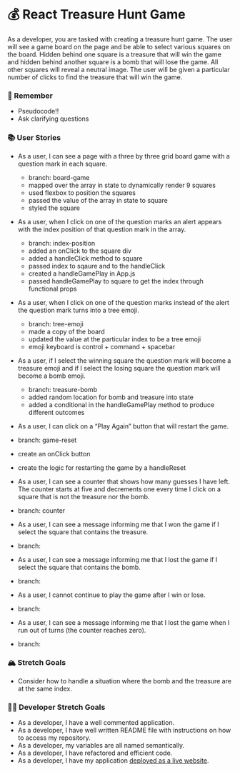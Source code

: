 # 💰 React Treasure Hunt Game

As a developer, you are tasked with creating a treasure hunt game. The user will see a game board on the page and be able to select various squares on the board. Hidden behind one square is a treasure that will win the game and hidden behind another square is a bomb that will lose the game. All other squares will reveal a neutral image. The user will be given a particular number of clicks to find the treasure that will win the game.

### 🤔 Remember

- Pseudocode!!
- Ask clarifying questions

### 📚 User Stories

- As a user, I can see a page with a three by three grid board game with a question mark in each square.
  - branch: board-game
  - mapped over the array in state to dynamically render 9 squares
  - used flexbox to position the squares
  - passed the value of the array in state to square
  - styled the square

- As a user, when I click on one of the question marks an alert appears with the index position of that question mark in the array.
  - branch: index-position
  - added an onClick to the square div
  - added a handleClick method to square
  - passed index to sqaure and to the handleClick
  - created a handleGamePlay in App.js 
  - passed handleGamePlay to square to get the index through functional props

- As a user, when I click on one of the question marks instead of the alert the question mark turns into a tree emoji.
  - branch: tree-emoji
  - made a copy of the board 
  - updated the value at the particular index to be a tree emoji
  - emoji keyboard is control + command + spacebar

- As a user, if I select the winning square the question mark will become a treasure emoji and if I select the losing square the question mark will become a bomb emoji.
  - branch: treasure-bomb
  - added random location for bomb and treasure into state
  - added a conditional in the handleGamePlay method to produce different outcomes

- As a user, I can click on a “Play Again” button that will restart the game.
 - branch: game-reset
 - create an onClick button 
 - create the logic for restarting the game by a handleReset


- As a user, I can see a counter that shows how many guesses I have left. The counter starts at five and decrements one every time I click on a square that is not the treasure nor the bomb.
 - branch: counter

- As a user, I can see a message informing me that I won the game if I select the square that contains the treasure.
 - branch:

- As a user, I can see a message informing me that I lost the game if I select the square that contains the bomb.
 - branch:

- As a user, I cannot continue to play the game after I win or lose.
 - branch:

- As a user, I can see a message informing me that I lost the game when I run out of turns (the counter reaches zero).
 - branch:

### 🏔 Stretch Goals

- Consider how to handle a situation where the bomb and the treasure are at the same index.

### 👩‍💻 Developer Stretch Goals

- As a developer, I have a well commented application.
- As a developer, I have well written README file with instructions on how to access my repository.
- As a developer, my variables are all named semantically.
- As a developer, I have refactored and efficient code.
- As a developer, I have my application [deployed as a live website](https://render.com/docs/deploy-create-react-app).
